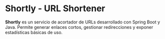 # Shortly - URL Shortener

**Shortly** es un servicio de acortador de URLs desarrollado con Spring Boot y Java. Permite generar enlaces cortos, gestionar redirecciones y exponer estadísticas básicas de uso.

